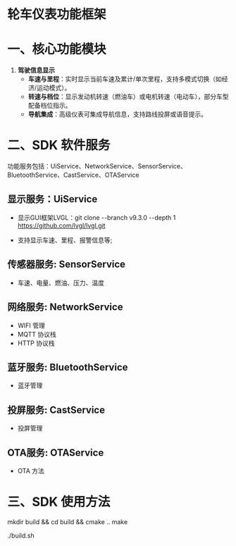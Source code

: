 # 轮车仪表功能框架


# 一、核心功能模块

1. **驾驶信息显示**  
   - **车速与里程**：实时显示当前车速及累计/单次里程，支持多模式切换（如经济/运动模式）。  
   - **转速与档位**：显示发动机转速（燃油车）或电机转速（电动车），部分车型配备档位指示。  
   - **导航集成**：高级仪表可集成导航信息，支持路线投屏或语音提示。

# 二、SDK 软件服务

功能服务包括：UiService、NetworkService、SensorService、BluetoothService、CastService、OTAService

## 显示服务：UiService

- 显示GUI框架LVGL：git clone --branch v9.3.0 --depth 1 https://github.com/lvgl/lvgl.git

- 支持显示车速、里程、报警信息等;

## 传感器服务: SensorService

- 车速、电量、燃油、压力、温度

## 网络服务: NetworkService

- WIFI 管理
- MQTT 协议栈
- HTTP 协议栈

## 蓝牙服务: BluetoothService

- 蓝牙管理

## 投屏服务: CastService

- 投屏管理

## OTA服务: OTAService

- OTA 方法

# 三、SDK 使用方法

mkdir build && cd build && cmake ..
make

./build.sh

